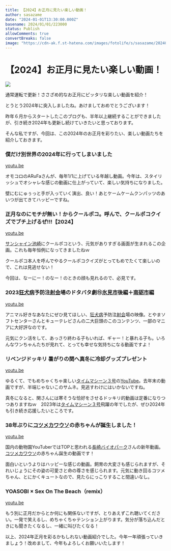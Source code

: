 ```yaml
---
title: 【2024】お正月に見たい楽しい動画！
author: sasazame
date: "2024-01-01T13:30:00.000Z"
basename: 2024/01/01/223000
status: Publish
allowComments: true
convertBreaks: false
image: "https://cdn-ak.f.st-hatena.com/images/fotolife/s/sasazame/20240101/20240101215039.png"
---
```

# 【2024】お正月に見たい楽しい動画！

![](https://cdn-ak.f.st-hatena.com/images/fotolife/s/sasazame/20240101/20240101215039.png)

通常運転で更新！ささざめ的なお正月にピッタリな楽しい動画を紹介！

<!-- Extended Body -->

とうとう2024年に突入しましたね。あけましておめでとうございます！

昨年６月からスタートしたこのブログも、半年以上継続することができましたが、引き続き2024年も更新し続けていきたいと思っております。

そんな私ですが、今回は、この2024年のお正月を彩りたい、楽しい動画たちを紹介しておきます。

### 僕だけ別世界の2024年に行ってしまいました

[youtu.be](https://youtu.be/mh_YyZEw04Y?si=KDcSFBzG-xNhk4_d)

オモコロのARuFaさんが、毎年1/1に上げている年越し動画。今年は、スタイリッシュでオシャレな感じの動画に仕上がっていて、楽しい気持ちになりました。

壁にむにゅぅっと手が入っていく演出、良い！あとケームケームクンパッツのあいつが出てきてハッピーですね。

### 正月なのにモチが無い！からクールポコ。呼んで、クールポコクイズでブチ上げるぜ!!!【2024】

[youtu.be](https://youtu.be/GnhhQkL9Y8E?si=plCZBodY6m0YwXOB)

[サンシャイン池崎](https://d.hatena.ne.jp/keyword/%A5%B5%A5%F3%A5%B7%A5%E3%A5%A4%A5%F3%C3%D3%BA%EA)にクールポコという、元気がありすぎる画面が生まれるこの企画。これも毎年恒例になってきましたねｗ

クールポコ本人を呼んでやるクールポコクイズがとってもめでたくて楽しいので、これは見逃せない！

今回は、なーにー！のなー！のときの顔も見れるので、必見です。

### 2023[狂犬病](https://d.hatena.ne.jp/keyword/%B6%B8%B8%A4%C9%C2)予防注[射会](https://d.hatena.ne.jp/keyword/%BC%CD%B2%F1)場のドタバタ劇⑮[氷見市](https://d.hatena.ne.jp/keyword/%C9%B9%B8%AB%BB%D4)後編＋[南砺市](https://d.hatena.ne.jp/keyword/%C6%EE%C5%D7%BB%D4)編

[youtu.be](https://youtu.be/MO26lLXao6o?si=QfQ9OAlu0ELyyIeZ)

アニマル好きなあなたにぜひ見てほしい、[狂犬病](https://d.hatena.ne.jp/keyword/%B6%B8%B8%A4%C9%C2)予防注[射会](https://d.hatena.ne.jp/keyword/%BC%CD%B2%F1)場の映像。とやまソフトセンターさんとキューテレビさんの二大巨頭のこのコンテンツ、一部のマニアに大好評なのです。

元気にクン活をして、あっさり終わる子もいれば、ギャー！と暴れる子も。いろんなワンちゃんたちが見れて、とっても幸せな気持ちになる動画ですよ！

### リベンジドッキリ 暑がりの関へ真冬に冷却グッズプレゼント

[youtu.be](https://youtu.be/Jgh29Xf9PtE?si=_tygveEREB3V7YAc)

ゆるくて、でもめちゃくちゃ楽しい[タイムマシーン３号](https://d.hatena.ne.jp/keyword/%A5%BF%A5%A4%A5%E0%A5%DE%A5%B7%A1%BC%A5%F3%A3%B3%B9%E6)の[YouTube](https://d.hatena.ne.jp/keyword/YouTube)。去年末の動画ですが、半端じゃないこのサムネ。見逃すわけにはいかないですね。

真冬になると、関さんには寒そうな恰好をさせるドッキリ的動画は定番になりつつありますねｗ　2023年は[タイムマシーン３号](https://d.hatena.ne.jp/keyword/%A5%BF%A5%A4%A5%E0%A5%DE%A5%B7%A1%BC%A5%F3%A3%B3%B9%E6)飛躍の年でしたが、ぜひ2024年も引き続き応援したいところです。

### 38年ぶりに[コツメカワウソ](https://d.hatena.ne.jp/keyword/%A5%B3%A5%C4%A5%E1%A5%AB%A5%EF%A5%A6%A5%BD)の赤ちゃんが誕生しました！

[youtu.be](https://youtu.be/fY1IoRtIOr4?si=-1Yrer7IqVW19anY)

国内の動物園YouTuberではTOPと思われる[長崎バイオパーク](https://d.hatena.ne.jp/keyword/%C4%B9%BA%EA%A5%D0%A5%A4%A5%AA%A5%D1%A1%BC%A5%AF)さんの新年動画。[コツメカワウソ](https://d.hatena.ne.jp/keyword/%A5%B3%A5%C4%A5%E1%A5%AB%A5%EF%A5%A6%A5%BD)の赤ちゃん誕生の動画です！

面白いというよりはハッピーな感じの動画。飼育の大変さも感じられますが、それいじょうにその姿の可愛さと命の尊さを感じられます。元気に動き回るコツメちゃん、とにかくキュートなので、見たらにっこりすること間違いなし。

### YOASOBI × Sex On The Beach（remix）

[youtu.be](https://youtu.be/kDSVelDoSBU?si=VNMI1Lp-DGAzgaxK)

もう別に正月だからとか何にも関係ないですが、とりあえずこれ聴いてください。一発で笑えるし、めちゃくちゃテンション上がります。気分が落ち込んだときにも聞きたくなるし、一緒に叫びたくなる！

  

以上、2024年正月を彩るかもしれない動画紹介でした。今年一年頑張っていきましょう！改めまして、今年もよろしくお願いいたします！